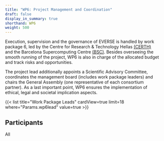 ```yaml
---
title: "WP6: Project Management and Coordination"
draft: false
display_in_summary: true
shorthand: WP6
weight: 500
---
```


Execution, supervision and the governance of EVERSE is handled by work package 6, led by the Centre for Research & Technology Hellas [(CERTH)](https://www.certh.gr/root.en.aspx) and the Barcelona Supercomputing Centre [(BSC)](https://www.bsc.es). Besides overseeing the smooth running of the project, WP6 is also in charge of the allocated budget and track risks and opportunities.

The project lead additionally appoints a Scientific Advisory Committee, coordinates the management board (includes work package leaders) and chairs the General Assembly (one representative of each consortium partner). As a last important point, WP6 ensures the implementation of ethical, legal and societal implication aspects.

{{< list title="Work Package Leads" cardView=true limit=18 where="Params.wp6lead" value=true  >}}

## Participants

All
